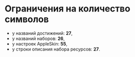 # Ограничения на количество символов

* у названий достижений: **27**,
* у названий наборов: **26**,
* у настроек AppleSkin: **55**,
* у строки описания набора ресурсов: **27**.
